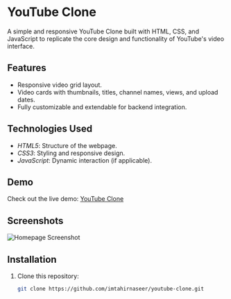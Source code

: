 # YouTube Clone  

A simple and responsive YouTube Clone built with HTML, CSS, and JavaScript to replicate the core design and functionality of YouTube's video interface.

## Features  
- Responsive video grid layout.  
- Video cards with thumbnails, titles, channel names, views, and upload dates.  
- Fully customizable and extendable for backend integration.  

## Technologies Used  
- *HTML5*: Structure of the webpage.  
- *CSS3*: Styling and responsive design.  
- *JavaScript*: Dynamic interaction (if applicable).  

## Demo  
Check out the live demo: [YouTube Clone](#)

## Screenshots  
![Homepage Screenshot](https://via.placeholder.com/800x400)  

## Installation  

1. Clone this repository:  
   ```bash  
   git clone https://github.com/imtahirnaseer/youtube-clone.git
